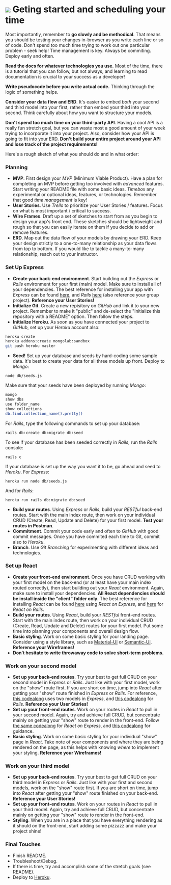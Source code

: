 # ![](https://ga-dash.s3.amazonaws.com/production/assets/logo-9f88ae6c9c3871690e33280fcf557f33.png) Geting started and scheduling your time

Most importantly, remember to **go slowly and be methodical**. That means you should be testing your changes in-browser as you write each line or so of code. Don't spend too much time trying to work out one particular problem - seek help! Time management is key. 
Always be commiting. Deploy early and often.

**Read the docs for whatever technologies you use.** Most of the time, there is a tutorial that you can follow, but not always, and learning to read documentation is crucial to your success as a developer!

**Write pseudocode before you write actual code.** Thinking through the logic of something helps.

**Consider your data flow and ERD**. It's easier to embed _both_ your second and third model into your first, rather than embed your third into your second. Think carefully about how you want to structure your models.

**Don't spend too much time on your third-party API**. Having a cool API is a really fun stretch goal, but you can waste most a good amount of your week trying to incorporate it into your project. Also, consider how your API is going to fit into your ERD. **Don't build your entire project around your API and lose track of the project requirements!**

Here's a rough sketch of what you should do and in what order:

### Planning
* __MVP__. First design your _MVP_ (Minimum Viable Product). Have a plan for completing an MVP before getting too involved with _advanced_ features. Start writing your README file with some basic ideas. _Timebox_ any experimental or optional ideas, features, or technologies. Remember that good _time management_ is key!
* __User Stories__. Use _Trello_ to prioritize your User Stories / features. Focus on what is most important / critical to success.
* __Wire Frames__. Draft up a set of sketches to start from as you begin to design your app's front end. These sketches should be lightweight and rough so that you can easily iterate on them if you decide to add or remove features.
* __ERD__. Map out the data flow of your models by drawing your ERD. Keep your design strictly to a one-to-many relationship as your data flows from top to bottom. If you would like to tackle a many-to-many relationship, reach out to your instructor.

### Set Up Express
* __Create your back-end environment__. Start building out the _Express_ or _Rails_ environment for your first (main) model. Make sure to install all of your dependencies. The best reference for installing your app with _Express_ can be found [here](https://github.com/ATL-WDI-Exercises/rails_bog_app/blob/master/Bog_MERN_Stack.md), and _Rails_ [here](https://git.generalassemb.ly/atl-wdi/wdi-curriculum/blob/master/instructor_notes/rails/react-on-rails.md) (also reference your group project). **Reference your User Stories!**
* __Initialize Git__. Create a new repisitory on _GitHub_ and link it to your new project. Remember to make it "public" and de-select the "Initialize this repository with a README" option. Then follow the steps.
* __Initialize Heroku__. As soon as you have connected your project to _GitHub_, set up your _Heroku_ account also:

```bash
heroku create
heroku addons:create mongolab:sandbox
git push heroku master
```

* __Seed!__ Set up your database and seeds by hard-coding some sample data. It's best to create your data for all three models up front. Deploy to _Mongo_:

``node db/seeds.js``

Make sure that your seeds have been deployed by running _Mongo_:

```bash
mongo
show dbs
use folder_name
show collections
db.find.collection_name().pretty()
```

For _Rails_, type the following commands to set up your database:

``rails db:create db:migrate db:seed``

To see if your database has been seeded correctly in _Rails_, run the _Rails_ console:

``rails c``

If your database is set up the way you want it to be, go ahead and seed to _Heroku_. For _Express_:

``heroku run node db/seeds.js``

And for _Rails_:

``heroku run rails db:migrate db:seed``

* __Build your routes__. Using _Express_ or _Rails_, build your _RESTful_ back-end routes. Start with the main index route, then work on your individual CRUD (Create, Read, Update and Delete) for your first model. **Test your routes in Postman**.
* __Commitment__. Commit your code early and often to _GitHub_ with good commit messages. Once you have commited each time to Git, commit also to _Heroku_.
* __Branch__. Use _Git Branching_ for experimenting with different ideas and technologies.

### Set up React
* __Create your front-end environment__. Once you have CRUD working with your first model on the back-end (or at least have your main index routed correctly), then start building out your _React_ environment. Again, make sure to install your dependencies. **All React dependencies should be install inside the "client" folder only**. The best reference for installing _React_ can be found [here](https://git.generalassemb.ly/atl-wdi/wdi-curriculum/blob/master/instructor_notes/rails/react-on-rails.md) using _React on Express_, and [here](https://git.generalassemb.ly/atl-wdi/wdi-curriculum/blob/master/instructor_notes/rails/react-on-rails.md) for _React on Rails_.
* __Build your routes__. Using _React_, build your _RESTful_ front-end routes. Start with the main index route, then work on your individual CRUD (Create, Read, Update and Delete) routes for your first model. Put some time into planning your components and overall design flow.
* __Basic styling__. Work on some basic styling for your landing page. Consider using a style library, such as [Material-UI](https://www.material-ui.com/#/) or [Semantic-UI](https://react.semantic-ui.com/introduction). **Reference your Wireframes!**
* **Don’t hesitate to write throwaway code to solve short-term problems.**

### Work on your second model
* __Set up your back-end routes__. Try your best to get full CRUD on your second model in _Express_ or _Rails_. Just like with your first model, work on the "show" route first. If you are short on time, jump into _React_ after getting your "show" route finished in _Express_ or _Rails_. For reference, [this codealong](https://git.generalassemb.ly/atl-wdi/wdi-curriculum/blob/master/instructor_notes/react/react-fullstack-codealong.md) uses two models in _Express_, and [this codealong](https://git.generalassemb.ly/atl-wdi/wdi-curriculum/blob/master/instructor_notes/rails/react-on-rails.md) for _Rails_. **Reference your User Stories!**
* __Set up your front-end routes__. Work on your routes in _React_ to pull in your second model. Again, try and achieve full CRUD, but concentrate mainly on getting your "show" route to render in the front-end. Follow [the same codealong](https://git.generalassemb.ly/atl-wdi/wdi-curriculum/blob/master/instructor_notes/react/react-fullstack-codealong.md) for _React on Express_, and [this codealong](https://git.generalassemb.ly/atl-wdi/wdi-curriculum/blob/master/instructor_notes/rails/react-on-rails.md) for guidance.
* __Basic styling__. Work on some basic styling for your individual "show" page in _React_. Take note of your components and where they are being rendered on the page, as this helps with knowing _where_ to implement your styling. **Reference your Wireframes!**

### Work on your third model
* __Set up your back-end routes__. Try your best to get full CRUD on your third model in _Express_ or _Rails_. Just like with your first and second models, work on the "show" route first. If you are short on time, jump into _React_ after getting your "show" route finished on your back-end. **Reference your User Stories!**
* __Set up your front-end routes__. Work on your routes in _React_ to pull in your third model. Again, try and achieve full CRUD, but concentrate mainly on getting your "show" route to render in the front-end.
* __Styling__. When you are in a place that you have everything rendering as it should on the front-end, start adding some pizzazz and make your project shine!

### Final Touches
* Finish README.
* Troubleshoot/Debug.
* If there is time, try and accomplish some of the stretch goals (see README).
* Deploy to [Heroku](https://www.heroku.com/).
